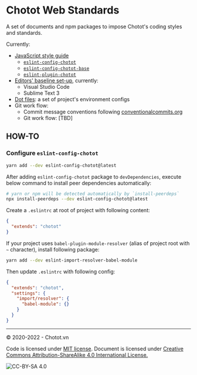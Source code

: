 # Chotot Web Standards

A set of documents and npm packages to impose Chotot's coding styles and standards.

Currently:

- [JavaScript style guide](https://github.com/ChoTotOSS/chotot-web-standards/tree/master/javascript)
  - [`eslint-config-chotot`](https://www.npmjs.com/package/eslint-config-chotot)
  - [`eslint-config-chotot-base`](https://www.npmjs.com/package/eslint-config-chotot-base)
  - [`eslint-plugin-chotot`](https://www.npmjs.com/package/eslint-plugin-chotot)
- [Editors' baseline set-up](https://github.com/ChoTotOSS/chotot-web-standards/tree/master/editors), currently:
  - Visual Studio Code
  - Sublime Text 3
- [Dot files](https://github.com/ChoTotOSS/chotot-web-standards/tree/master/dotfiles): a set of project's environment configs
- Git work flow:
  - Commit message conventions following [conventionalcommits.org](https://www.conventionalcommits.org/en/v1.0.0/)
  - Git work flow: [TBD]

## HOW-TO

### Configure `eslint-config-chotot`

```sh
yarn add --dev eslint-config-chotot@latest
```

After adding `eslint-config-chotot` package to `devDependencies`, execute below command to install peer dependencies automatically:

```sh
# yarn or npm will be detected automatically by `install-peerdeps`
npx install-peerdeps --dev eslint-config-chotot@latest
```

Create a `.eslintrc` at root of project with following content:

```json
{
  "extends": "chotot"
}
```

If your project uses `babel-plugin-module-resolver` (alias of project root with `~` character), install following package:

```sh
yarn add --dev eslint-import-resolver-babel-module
```

Then update `.eslintrc` with following config:

```json
{
  "extends": "chotot",
  "settings": {
    "import/resolver": {
      "babel-module": {}
    }
  }
}
```

---

© 2020-2022 - Chotot.vn

Code is licensed under [MIT license](https://opensource.org/licenses/MIT). Document is licensed under [Creative Commons Attribution-ShareAlike 4.0 International License.](http://creativecommons.org/licenses/by-sa/4.0/)

![CC-BY-SA 4.0](https://licensebuttons.net/l/by-sa/4.0/88x31.png)
